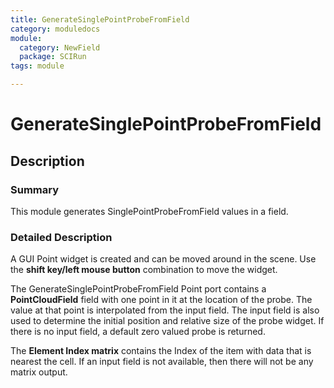 ```yaml
---
title: GenerateSinglePointProbeFromField
category: moduledocs
module:
  category: NewField
  package: SCIRun
tags: module

---
```


# GenerateSinglePointProbeFromField

## Description

### Summary

This module generates SinglePointProbeFromField values in a field.

### Detailed Description

A GUI Point widget is created and can be moved around in the scene. Use the **shift key/left mouse button** combination to move the widget.

The GenerateSinglePointProbeFromField Point port contains a **PointCloudField** field with one point in it at the location of the probe. The value at that point is interpolated from the input field. The input field is also used to determine the initial position and relative size of the probe widget. If there is no input field, a default zero valued probe is returned.

The **Element Index matrix** contains the Index of the item with data that is nearest the cell. If an input field is not available, then there will not be any matrix output.
